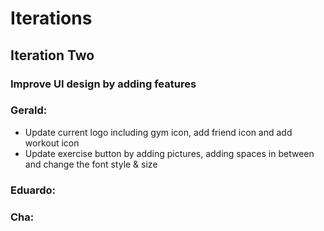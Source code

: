 # Iterations

## Iteration Two

### Improve UI design by adding features ###

### Gerald:
* Update current logo including gym icon, add friend icon and add workout icon   
* Update exercise button by adding pictures, adding spaces in between and change the font style & size

### Eduardo:

### Cha:


